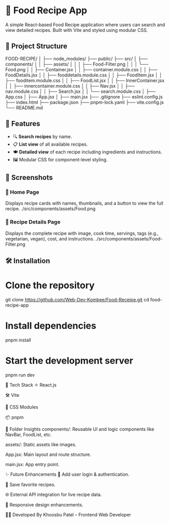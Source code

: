 # 🍔 Food Recipe App

A simple React-based Food Recipe application where users can search and view detailed recipes. Built with Vite and styled using modular CSS.

## 📁 Project Structure

FOOD-RECIPE/
│
├── node_modules/
├── public/
├── src/
│ ├── components/
│ │ ├── assets/
│ │ │ ├── Food-Filter.png
│ │ │ └── Food.png
│ │ ├── Container.jsx
│ │ ├── container.module.css
│ │ ├── FoodDetails.jsx
│ │ ├── fooddetails.module.css
│ │ ├── FoodItem.jsx
│ │ ├── fooditem.module.css
│ │ ├── FoodList.jsx
│ │ ├── InnerContainer.jsx
│ │ ├── innercontainer.module.css
│ │ ├── Nav.jsx
│ │ ├── nav.module.css
│ │ ├── Search.jsx
│ │ └── search.module.css
│ ├── App.css
│ ├── App.jsx
│ ├── main.jsx
├── .gitignore
├── eslint.config.js
├── index.html
├── package.json
├── pnpm-lock.yaml
├── vite.config.js
└── README.md


## 🚀 Features

- 🔍 **Search recipes** by name.
- 📋 **List view** of all available recipes.
- 🍽 **Detailed view** of each recipe including ingredients and instructions.
- 🖼️ Modular CSS for component-level styling.

## 📸 Screenshots

### 🧾 Home Page
Displays recipe cards with names, thumbnails, and a button to view the full recipe.
./src/components/assets/Food.png

### 🧾 Recipe Details Page

Displays the complete recipe with image, cook time, servings, tags (e.g., vegetarian, vegan), cost, and instructions.
./src/components/assets/Food-Filter.png


## 🛠️ Installation

# Clone the repository
git clone https://github.com/Web-Dev-Kombee/Food-Receipe.git
cd food-recipe-app

# Install dependencies
pnpm install

# Start the development server
pnpm run dev

🧪 Tech Stack
⚛️ React.js

🛠️ Vite

🧩 CSS Modules

📦 pnpm

📂 Folder Insights
components/: Reusable UI and logic components like NavBar, FoodList, etc.

assets/: Static assets like images.

App.jsx: Main layout and route structure.

main.jsx: App entry point.

✨ Future Enhancements
🍱 Add user login & authentication.

💾 Save favorite recipes.

🌐 External API integration for live recipe data.

📱 Responsive design enhancements.

👩‍💻 Developed By
Khoosbu Patel – Frontend Web Developer